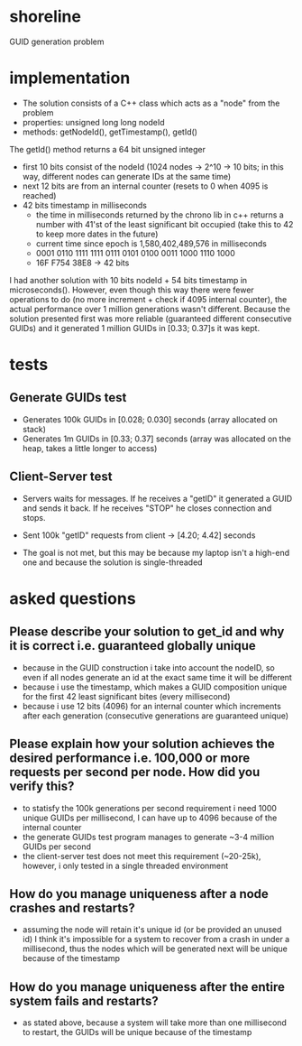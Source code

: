 # shoreline
GUID generation problem

# implementation
- The solution consists of a C++ class which acts as a "node" from the problem
- properties: unsigned long long nodeId
- methods: getNodeId(), getTimestamp(), getId() 
  
The getId() method returns a 64 bit unsigned integer
 - first 10 bits consist of the nodeId (1024 nodes -> 2^10 -> 10 bits; in this way, different nodes can generate IDs at the same time)
 - next 12 bits are from an internal counter (resets to 0 when 4095 is reached)
 - 42 bits timestamp in milliseconds
    - the time in milliseconds returned by the chrono lib in c++ returns a number with 41'st of the least significant bit occupied (take this to 42 to keep more dates in the future)
    - current time since epoch is 1,580,402,489,576 in milliseconds
    - ‭0001 0110 1111 1111 0111 0101 0100 0011 1000 1110 1000‬
    - ‭16F F754 38E8‬ -> 42 bits
    
I had another solution with 10 bits nodeId + 54 bits timestamp in microseconds(). However, even though this way there were fewer operations to do (no more increment + check if 4095 internal counter), the actual performance over 1 million generations wasn't different.
Because the solution presented first was more reliable (guaranteed different consecutive GUIDs) and it generated 1 million GUIDs in [0.33; 0.37]s it was kept.

# tests
## Generate GUIDs test

- Generates 100k GUIDs in [0.028; 0.030] seconds (array allocated on stack)
- Generates 1m GUIDs in [0.33; 0.37] seconds (array was allocated on the heap, takes a little longer to access)

## Client-Server test

- Servers waits for messages. If he receives a "getID" it generated a GUID and sends it back. If he receives "STOP" he closes connection and stops.

- Sent 100k "getID" requests from client -> [4.20; 4.42] seconds
- The goal is not met, but this may be because my laptop isn't a high-end one and because the solution is single-threaded

# asked questions
## Please describe your solution to get_id and why it is correct i.e. guaranteed globally unique
- because in the GUID construction i take into account the nodeID, so even if all nodes generate an id at the exact same time it will be different 
- because i use the timestamp, which makes a GUID composition unique for the first 42 least significant bites (every millisecond)
- because i use 12 bits (4096) for an internal counter which increments after each generation (consecutive generations are guaranteed unique)

## Please explain how your solution achieves the desired performance i.e. 100,000 or more requests per second per node.  How did you verify this?
- to statisfy the 100k generations per second requirement i need 1000 unique GUIDs per millisecond, I can have up to 4096 because of the internal counter
- the generate GUIDs test program manages to generate ~3-4 million GUIDs per second
- the client-server test does not meet this requirement (~20-25k), however, i only tested in a single threaded environment

## How do you manage uniqueness after a node crashes and restarts?  
- assuming the node will retain it's unique id (or be provided an unused id) I think it's impossible for a system to recover from a crash in under a millisecond, thus the nodes which will be generated next will be unique because of the timestamp

## How do you manage uniqueness after the entire system fails and restarts?
- as stated above, because a system will take more than one millisecond to restart, the GUIDs will be unique because of the timestamp
